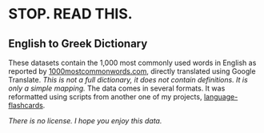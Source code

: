# STOP. READ THIS.

## English to Greek Dictionary

These datasets contain the 1,000 most commonly used words in English as reported by [1000mostcommonwords.com](https://1000mostcommonwords.com/1000-most-common-english-words/), directly translated using Google Translate. *This is not a full dictionary, it does not contain definitions. It is only a simple mapping.* The data comes in several formats. It was reformatted using scripts from another one of my projects, [language-flashcards](https://github.com/svidovich/language-flashcards).

*There is no license. I hope you enjoy this data.*